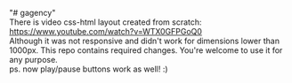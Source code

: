 "# gagency" <br>
There is video css-html layout created from scratch: <br>
https://www.youtube.com/watch?v=WTX0GFPGoQ0 <br>
Although it was not responsive and didn't work for dimensions lower than 1000px. This repo contains required changes. You're welcome to use it for any purpose.<br>
ps. now play/pause buttons work as well! :)